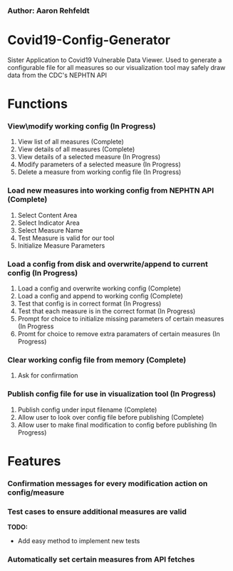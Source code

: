 ### Author: Aaron Rehfeldt

# Covid19-Config-Generator
Sister Application to Covid19 Vulnerable Data Viewer. Used to generate a configurable file for all measures so our visualization tool may safely draw data from the CDC's NEPHTN API

# Functions
### View\modify working config (In Progress)
1. View list of all measures (Complete)
2. View details of all measures (Complete)
3. View details of a selected measure (In Progress)
4. Modify parameters of a selected measure (In Progress)
5. Delete a measure from working config file (In Progress)

### Load new measures into working config from NEPHTN API (Complete)
1. Select Content Area
2. Select Indicator Area
3. Select Measure Name
4. Test Measure is valid for our tool
5. Initialize Measure Parameters

### Load a config from disk and overwrite/append to current config (In Progress)
1. Load a config and overwrite working config (Complete)
2. Load a config and append to working config (Complete)
3. Test that config is in correct format (In Progress)
4. Test that each measure is in the correct format (In Progress)
5. Prompt for choice to initialize missing parameters of certain measures (In Progress
5. Promt for choice to remove extra paramaters of certain measures (In Progress)

### Clear working config file from memory (Complete)
1. Ask for confirmation

### Publish config file for use in visualization tool (In Progress)
1. Publish config under input filename (Complete)
2. Allow user to look over config file before publishing (Complete)
3. Allow user to make final modification to config before publishing (In Progress)

# Features

### Confirmation messages for every modification action on config/measure

### Test cases to ensure additional measures are valid
  **TODO:** 
  * Add easy method to implement new tests

### Automatically set certain measures from API fetches
